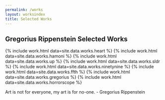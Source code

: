 ```yaml
---
permalink: /works
layout: worksindex
title: Selected Works
---
```


## Gregorius Rippenstein Selected Works

<!-- {% include work.html data=site.data.works.sfts %} -->
{% include work.html data=site.data.works.heart %}
{% include work.html data=site.data.works.hamoni %}
{% include work.html data=site.data.works.up %}
{% include work.html data=site.data.works.sldr %}
{% include work.html data=site.data.works.ninetynine %}
{% include work.html data=site.data.works.ffth %}
{% include work.html data=site.data.works.gregorius %}
{% include work.html data=site.data.works.horrorscope %}

<span class="quote">Art is not for everyone, my art is for no-one.</span>
<span class="quote_signature">- Gregorius Rippenstein</span>
